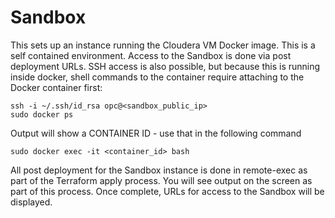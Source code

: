 # Sandbox
This sets up an instance running the Cloudera VM Docker image.  This is a self contained environment.   Access to the Sandbox is done via post deployment URLs.  SSH access is also possible, but because this is running inside docker, shell commands to the container require attaching to the Docker container first:

    ssh -i ~/.ssh/id_rsa opc@<sandbox_public_ip>
    sudo docker ps

Output will show a CONTAINER ID - use that in the following command

    sudo docker exec -it <container_id> bash

All post deployment for the Sandbox instance is done in remote-exec as part of the Terraform apply process.  You will see output on the screen as part of this process.  Once complete, URLs for access to the Sandbox will be displayed.

